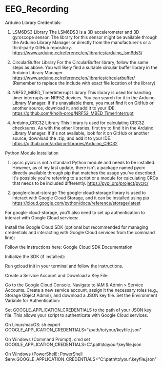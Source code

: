 # EEG_Recording
 
Arduino Library Credentials:
1. LSM6DS3 Library
The LSM6DS3 is a 3D accelerometer and 3D gyroscope sensor. The library for this sensor might be available through the Arduino Library Manager or directly from the manufacturer's or a third-party GitHub repository.
https://www.arduino.cc/reference/en/libraries/arduino_lsm6ds3/

2. CircularBuffer Library
For the CircularBuffer library, follow the same steps as above. You will likely find a suitable circular buffer library in the Arduino Library Manager.
https://www.arduino.cc/reference/en/libraries/circularbuffer/
(Remember to replace the include with exact file location of the library)

3. NRF52_MBED_TimerInterrupt Library
This library is used for handling timer interrupts on NRF52 devices. You can search for it in the Arduino Library Manager. If it's unavailable there, you must find it on GitHub or another source, download it, and add it to your IDE.
https://github.com/khoih-prog/NRF52_MBED_TimerInterrupt

4. Arduino_CRC32 Library
This library is used for calculating CRC32 checksums. As with the other libraries, first try to find it in the Arduino Library Manager. If it's not available, look for it on GitHub or another source, download the .zip, and add it to your IDE.
https://github.com/arduino-libraries/Arduino_CRC32


Python Module Installation
1. pycrc
pycrc is not a standard Python module and needs to be installed. However, as of my last update, there isn't a package named pycrc directly available through pip that matches the usage you've described. It's possible you're referring to a script or a module for calculating CRCs that needs to be included differently.
https://pypi.org/project/pycrc/

2. google-cloud-storage
The google-cloud-storage library is used to interact with Google Cloud Storage, and it can be installed using pip
https://cloud.google.com/python/docs/reference/storage/latest

For google-cloud-storage, you'll also need to set up authentication to interact with Google Cloud services:

Install the Google Cloud SDK (optional but recommended for managing credentials and interacting with Google Cloud services from the command line):

Follow the instructions here: Google Cloud SDK Documentation

Initialize the SDK (if installed):

Run gcloud init in your terminal and follow the instructions.

Create a Service Account and Download a Key File:

Go to the Google Cloud Console.
Navigate to IAM & Admin > Service Accounts.
Create a new service account, assign it the necessary roles (e.g., Storage Object Admin), and download a JSON key file.
Set the Environment Variable for Authentication:

Set GOOGLE_APPLICATION_CREDENTIALS to the path of your JSON key file. This allows your script to authenticate with Google Cloud services.

On Linux/macOS:
sh
export GOOGLE_APPLICATION_CREDENTIALS="/path/to/your/keyfile.json"

On Windows (Command Prompt):
cmd
set GOOGLE_APPLICATION_CREDENTIALS=C:\path\to\your\keyfile.json

On Windows (PowerShell):
PowerShell
$env:GOOGLE_APPLICATION_CREDENTIALS="C:\path\to\your\keyfile.json"


